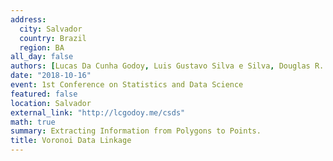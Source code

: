 ```yaml
---
address:
  city: Salvador
  country: Brazil
  region: BA
all_day: false
authors: [Lucas Da Cunha Godoy, Luis Gustavo Silva e Silva, Douglas R. Mesquita de Azevedo]
date: "2018-10-16"
event: 1st Conference on Statistics and Data Science
featured: false
location: Salvador
external_link: "http://lcgodoy.me/csds"
math: true
summary: Extracting Information from Polygons to Points.
title: Voronoi Data Linkage
---
```

